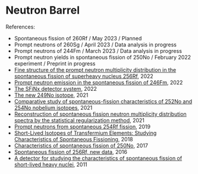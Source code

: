 Neutron Barrel
==============

References:
* Spontaneous fission of 260Rf / May 2023 / Planned
* Prompt neutrons of 260Sg / April 2023 / Data analysis in progress
* Prompt neutrons of 244Fm / March 2023 / Data analysis in progress
* Prompt neutron yields in spontaneous fission of 250No / February 2022 experiment / Preprint in progress
* [Fine structure of the prompt neutron multiplicity distribution in the spontaneous fission of superheavy nucleus 256Rf](https://www.researchgate.net/publication/366275831_Fine_structure_of_the_prompt_neutron_multiplicity_distribution_in_the_spontaneous_fission_of_superheavy_nucleus_256Rf), 2022
* [Prompt neutron emission in the spontaneous fission of 246Fm](http://dx.doi.org/10.1140/epja/s10050-022-00761-3), 2022
* [The SFiNx detector system](https://doi.org/10.1134/S154747712201006X), 2022
* [The new 249No isotope](https://doi.org/10.1134/S1547477121040154), 2021
* [Comparative study of spontaneous-fission characteristics of 252No and 254No nobelium isotopes](https://doi.org/10.1134/S1547477121040087), 2021
* [Reconstruction of spontaneous fission neutron multiplicity distribution spectra by the statistical regularization method](https://doi.org/10.1134/S1547477121040130), 2021
* [Prompt neutrons from spontaneous 254Rf fission](https://doi.org/10.1134/S1547477119060311), 2019
* [Short-Lived Isotopes of Transfermium Elements: Studying Characteristics of Spontaneous Fissioning](https://doi.org/10.3103/S1062873818060308), 2018
* [Characteristics of spontaneous fission of 250No](https://doi.org/10.1134/s1547477117040161), 2017
* [Spontaneous fission of 256Rf, new data](https://doi.org/10.1134/s1547477116040129), 2016
* [A detector for studying the characteristics of spontaneous fission of short-lived heavy nuclei](https://doi.org/10.1134/S0020441211040154), 2011
